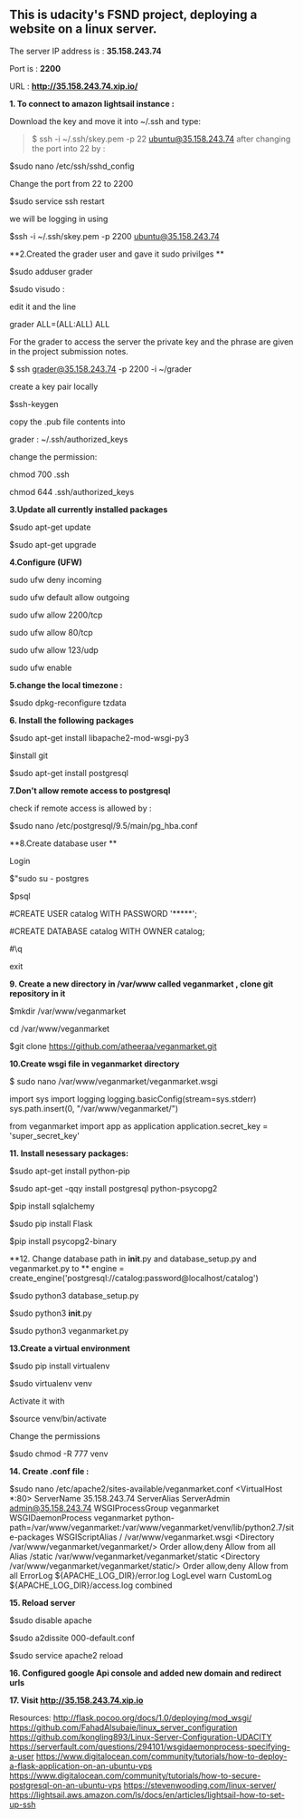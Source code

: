 ## This is udacity's FSND project, deploying a website on a linux server.

The server IP address is :  **35.158.243.74**

Port is : **2200** 
 
URL : **http://35.158.243.74.xip.io/**



**1. To connect to amazon lightsail instance :**

Download the key and move it into ~/.ssh and type:

>$ ssh -i ~/.ssh/skey.pem -p 22 ubuntu@35.158.243.74
 after changing the port into 22 by : 
 

$sudo nano /etc/ssh/sshd_config

Change the port from 22 to 2200

$sudo service ssh restart

we will be logging in using 

$ssh -i ~/.ssh/skey.pem -p 2200 ubuntu@35.158.243.74

**2.Created the grader user and gave it sudo privilges **

$sudo adduser grader 

$sudo visudo :

edit it and the line 

grader ALL=(ALL:ALL) ALL

For the grader to access the server the private key and the phrase are given in the project submission notes.

$ ssh grader@35.158.243.74 -p 2200 -i ~/grader

create a key pair locally

$ssh-keygen

copy the .pub file contents into 

grader : ~/.ssh/authorized_keys

change the permission:

chmod 700 .ssh

chmod 644 .ssh/authorized_keys


**3.Update all currently installed packages**

$sudo apt-get update

$sudo apt-get upgrade

**4.Configure (UFW)**

sudo ufw deny incoming

sudo ufw default allow outgoing 

sudo ufw allow 2200/tcp

sudo ufw allow 80/tcp

sudo ufw allow 123/udp

sudo ufw enable 


**5.change the local timezone :**

$sudo dpkg-reconfigure tzdata



**6. Install the following packages**

$sudo apt-get install libapache2-mod-wsgi-py3

$install git

$sudo apt-get install postgresql




**7.Don't allow remote access to postgresql**

check if remote access is allowed by :

$sudo nano /etc/postgresql/9.5/main/pg_hba.conf



**8.Create database user **

Login 

$"sudo su - postgres

$psql

#CREATE USER catalog WITH PASSWORD '*****';

#CREATE DATABASE catalog WITH OWNER catalog;

#\q

exit



**9. Create a new directory in /var/www called veganmarket , clone git repository in it**

$mkdir /var/www/veganmarket

cd /var/www/veganmarket

$git clone https://github.com/atheeraa/veganmarket.git


**10.Create wsgi file in veganmarket directory**

$ sudo nano /var/www/veganmarket/veganmarket.wsgi

import sys
import logging
logging.basicConfig(stream=sys.stderr)
sys.path.insert(0, "/var/www/veganmarket/")

from veganmarket import app as application
application.secret_key = 'super_secret_key'





**11. Install nesessary packages:**

$sudo apt-get install python-pip

$sudo apt-get -qqy install postgresql python-psycopg2

$pip install sqlalchemy

$sudo pip install Flask

$pip install psycopg2-binary



**12. Change database path in __init__.py and database_setup.py and veganmarket.py to ** engine = create_engine('postgresql://catalog:password@localhost/catalog')

$sudo python3 database_setup.py

$sudo python3 __init__.py

$sudo python3 veganmarket.py


**13.Create a virtual environment**

$sudo pip install virtualenv

$sudo virtualenv venv

Activate it with

$source venv/bin/activate

Change the permissions

$sudo chmod -R 777 venv
 

**14. Create .conf file :**

$sudo nano /etc/apache2/sites-available/veganmarket.conf
<VirtualHost *:80>
    ServerName 35.158.243.74
    ServerAlias
    ServerAdmin admin@35.158.243.74
    WSGIProcessGroup veganmarket
    WSGIDaemonProcess veganmarket python-path=/var/www/veganmarket:/var/www/veganmarket/venv/lib/python2.7/site-packages
    WSGIScriptAlias / /var/www/veganmarket.wsgi
    <Directory /var/www/veganmarket/veganmarket/>
        Order allow,deny
        Allow from all
    </Directory>
    Alias /static /var/www/veganmarket/veganmarket/static
    <Directory /var/www/veganmarket/veganmarket/static/>
        Order allow,deny
        Allow from all
    </Directory>
    ErrorLog ${APACHE_LOG_DIR}/error.log
    LogLevel warn
    CustomLog ${APACHE_LOG_DIR}/access.log combined
</VirtualHost>



**15. Reload server**

$sudo disable apache 

$sudo a2dissite 000-default.conf

$sudo service apache2 reload


**16. Configured google Api console and added new domain and redirect urls**

**17. Visit http://35.158.243.74.xip.io**



Resources:
http://flask.pocoo.org/docs/1.0/deploying/mod_wsgi/
https://github.com/FahadAlsubaie/linux_server_configuration
https://github.com/kongling893/Linux-Server-Configuration-UDACITY
https://serverfault.com/questions/294101/wsgidaemonprocess-specifying-a-user
https://www.digitalocean.com/community/tutorials/how-to-deploy-a-flask-application-on-an-ubuntu-vps
https://www.digitalocean.com/community/tutorials/how-to-secure-postgresql-on-an-ubuntu-vps
https://stevenwooding.com/linux-server/
https://lightsail.aws.amazon.com/ls/docs/en/articles/lightsail-how-to-set-up-ssh

